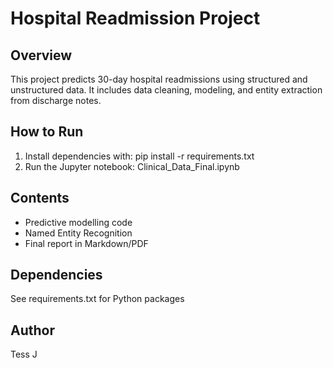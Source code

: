 # Hospital Readmission Project

## Overview
This project predicts 30-day hospital readmissions using structured and unstructured data. It includes data cleaning, modeling, and entity extraction from discharge notes.

## How to Run
1. Install dependencies with:
   pip install -r requirements.txt
2. Run the Jupyter notebook: Clinical_Data_Final.ipynb

## Contents
- Predictive modelling code
- Named Entity Recognition
- Final report in Markdown/PDF

## Dependencies
See requirements.txt for Python packages

## Author
Tess J

